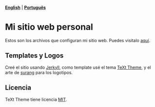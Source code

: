 **[English](https://github.com/gustavosabbag/gustavosabbag.github.io/blob/master/README)** | **[Português](https://github.com/gustavosabbag/gustavosabbag.github.io/blob/master/README-portugues)**

# Mi sitio web personal

Estos son los archivos que configuran mi sitio web. Puedes visitalo
[aquí](https://gustavosabbag.github.io/es).

## Templates y Logos

Creé el sitio usando [Jerkyll](https://jekyllrb.com/), como template usé el tema [TeXt Theme](https://github.com/kitian616/jekyll-TeXt-theme), y el arte de [surang](https://www.flaticon.com/br/autores/surang) para los logotipos.

## Licencia

TeXt Theme tiene licencia [MIT](https://github.com/kitian616/jekyll-TeXt-theme/blob/master/LICENSE).
